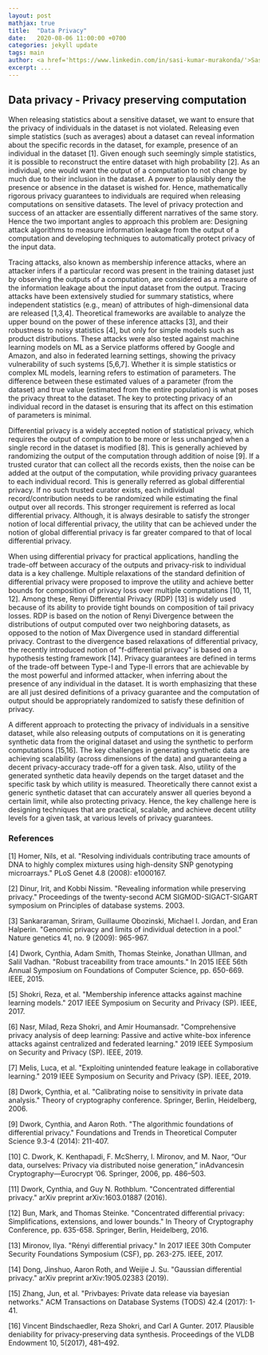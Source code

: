 ```yaml
---
layout: post
mathjax: true
title:  "Data Privacy"
date:   2020-08-06 11:00:00 +0700
categories: jekyll update
tags: main
author: <a href='https://www.linkedin.com/in/sasi-kumar-murakonda/'>Sasi Kumar Murakonda</a> and <a href='https://www.comp.nus.edu.sg/~mstrobel/'>Martin Strobel</a>
excerpt: ...
---
```

## Data privacy - Privacy preserving computation

When releasing statistics about a sensitive dataset, we want to ensure that the privacy of individuals in the dataset is not violated. Releasing even simple statistics (such as averages) about a dataset can reveal information about the specific records in the dataset, for example, presence of an individual in the dataset [1]. Given enough such seemingly simple statistics, it is possible to reconstruct the entire dataset with high probability [2]. As an individual, one would want the output of a computation to not change by much due to their inclusion in the dataset. A power to plausibly deny the presence or absence in the dataset is wished for. Hence, mathematically rigorous privacy guarantees to individuals are required when releasing computations on sensitive datasets. The level of privacy protection and success of an attacker are essentially different narratives of the same story. Hence the two important angles to approach this problem are: Designing attack algorithms to measure information leakage from the output of a computation and developing techniques to automatically protect privacy of the input data.

Tracing attacks, also known as membership inference attacks, where an attacker infers if a particular record was present in the training dataset just by observing the outputs of a computation, are considered as a measure of the information leakage about the input dataset from the output. Tracing attacks have been extensively studied for summary statistics, where independent statistics (e.g., mean) of attributes of high-dimensional data are released [1,3,4]. Theoretical frameworks are available to analyze the upper bound on the power of these inference attacks [3], and their robustness to noisy statistics [4], but only for simple models such as product distributions. These attacks were also tested against machine learning models on ML as a Service platforms offered by Google and Amazon, and also in federated learning settings, showing the privacy vulnerability of such systems [5,6,7]. Whether it is simple statistics or complex ML models, learning refers to estimation of parameters. The difference between these estimated values of a parameter (from the dataset) and true value (estimated from the entire population) is what poses the privacy threat to the dataset. The key to protecting privacy of an individual record in the dataset is ensuring that its affect on this estimation of parameters is minimal.

Differential privacy is a widely accepted notion of statistical privacy, which requires the output of computation to be more or less unchanged when a single record in the dataset is modified [8]. This is generally achieved by randomizing the output of the computation through addition of noise [9]. If a trusted curator that can collect all the records exists, then the noise can be added at the output of the computation, while providing privacy guarantees to each individual record. This is generally referred as global differential privacy. If no such trusted curator exists, each individual record/contribution needs to be randomized while estimating the final output over all records. This stronger requirement is referred as local differential privacy. Although, it is always desirable to satisfy the stronger notion of local differential privacy, the utility that can be achieved under the notion of global differential privacy is far greater compared to that of local differential privacy. 

When using differential privacy for practical applications, handling the trade-off between accuracy of the outputs and privacy-risk to individual data is a key challenge. Multiple relaxations of the standard definition of differential privacy were proposed to improve the utility and achieve better bounds for composition of privacy loss over multiple computations [10, 11, 12]. Among these, Renyi Differential Privacy (RDP) [13] is widely used because of its ability to provide tight bounds on composition of tail privacy losses. RDP is based on the notion of Renyi Divergence between the distributions of output computed over two neighboring datasets, as opposed to the notion of Max Divergence used in standard differential privacy. Contrast to the divergence based relaxations of differential privacy, the recently introduced notion of "f-differential privacy" is based on a hypothesis testing framework [14]. Privacy guarantees are defined in terms of the trade-off between Type-I and Type-II errors that are achievable by the most powerful and informed attacker, when inferring about the presence of any individual in the dataset. It is worth emphasizing that these are all just desired definitions of a privacy guarantee and the computation of output should be appropriately randomized to satisfy these definition of privacy.

A different approach to protecting the privacy of individuals in a sensitive dataset, while also releasing outputs of computations on it is generating synthetic data from the original dataset and using the synthetic to perform computations [15,16]. The key challenges in generating synthetic data are achieving scalability (across dimensions of the data) and guaranteeing a decent privacy-accuracy trade-off for a given task. Also, utility of the generated synthetic data heavily depends on the target dataset and the specific task by which utility is measured. Theoretically there cannot exist a generic synthetic dataset that can accurately answer all queries beyond a certain limit, while also protecting privacy. Hence, the key challenge here is designing techniques that are practical, scalable, and achieve decent utility levels for a given task, at various levels of privacy guarantees.

### References

[1] Homer, Nils, et al. "Resolving individuals contributing trace amounts of DNA to highly complex mixtures using high-density SNP genotyping microarrays." PLoS Genet 4.8 (2008): e1000167.

[2] Dinur, Irit, and Kobbi Nissim. "Revealing information while preserving privacy." Proceedings of the twenty-second ACM SIGMOD-SIGACT-SIGART symposium on Principles of database systems. 2003.

[3] Sankararaman, Sriram, Guillaume Obozinski, Michael I. Jordan, and Eran Halperin. "Genomic privacy and limits of individual detection in a pool." Nature genetics 41, no. 9 (2009): 965-967.

[4] Dwork, Cynthia, Adam Smith, Thomas Steinke, Jonathan Ullman, and Salil Vadhan. "Robust traceability from trace amounts." In 2015 IEEE 56th Annual Symposium on Foundations of Computer Science, pp. 650-669. IEEE, 2015.

[5] Shokri, Reza, et al. "Membership inference attacks against machine learning models." 2017 IEEE Symposium on Security and Privacy (SP). IEEE, 2017.

[6] Nasr, Milad, Reza Shokri, and Amir Houmansadr. "Comprehensive privacy analysis of deep learning: Passive and active white-box inference attacks against centralized and federated learning." 2019 IEEE Symposium on Security and Privacy (SP). IEEE, 2019.

[7] Melis, Luca, et al. "Exploiting unintended feature leakage in collaborative learning." 2019 IEEE Symposium on Security and Privacy (SP). IEEE, 2019.

[8] Dwork, Cynthia, et al. "Calibrating noise to sensitivity in private data analysis." Theory of cryptography conference. Springer, Berlin, Heidelberg, 2006.

[9] Dwork, Cynthia, and Aaron Roth. "The algorithmic foundations of differential privacy." Foundations and Trends in Theoretical Computer Science 9.3-4 (2014): 211-407.

[10] C. Dwork, K. Kenthapadi, F. McSherry, I. Mironov, and M. Naor, “Our data, ourselves: Privacy via distributed noise generation,” inAdvancesin Cryptography—Eurocrypt ’06.  Springer, 2006, pp. 486–503.

[11] Dwork, Cynthia, and Guy N. Rothblum. "Concentrated differential privacy." arXiv preprint arXiv:1603.01887 (2016).

[12] Bun, Mark, and Thomas Steinke. "Concentrated differential privacy: Simplifications, extensions, and lower bounds." In Theory of Cryptography Conference, pp. 635-658. Springer, Berlin, Heidelberg, 2016.

[13] Mironov, Ilya. "Rényi differential privacy." In 2017 IEEE 30th Computer Security Foundations Symposium (CSF), pp. 263-275. IEEE, 2017.

[14] Dong, Jinshuo, Aaron Roth, and Weijie J. Su. "Gaussian differential privacy." arXiv preprint arXiv:1905.02383 (2019).

[15] Zhang, Jun, et al. "Privbayes: Private data release via bayesian networks." ACM Transactions on Database Systems (TODS) 42.4 (2017): 1-41.

[16] Vincent Bindschaedler, Reza Shokri, and Carl A Gunter. 2017. Plausible deniability for privacy-preserving data synthesis. Proceedings of the VLDB Endowment 10, 5(2017), 481–492.
